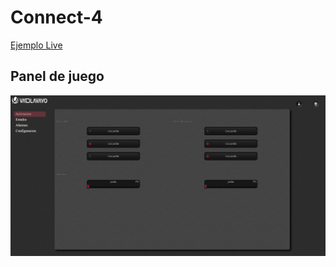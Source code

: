 # Connect-4

[Ejemplo Live](https://mibarfu.github.io/domotichouse/)

## Panel de juego
![Muestra 1](Captura.PNG)
